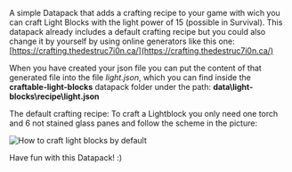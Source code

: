 A simple Datapack that adds a crafting recipe to your game with wich you can craft Light Blocks with the light power of 15 (possible in Survival). This datapack already includes a default crafting recipe but you could also change it by yourself by using online generators like this one: [https://crafting.thedestruc7i0n.ca/](https://crafting.thedestruc7i0n.ca/)

When you have created your json file you can put the content of that generated file into the file _light.json_, which you can find inside the **craftable-light-blocks** datapack folder under the path: **data\light-blocks\recipe\light.json**

The default crafting recipe: To craft a Lightblock you only need one torch and 6 not stained glass panes and follow the scheme in the picture:

![How to craft light blocks by default](https://cdn.modrinth.com/data/cached_images/c88f512eebb5a57c81bf3ee021797e7f46b328aa.png)

Have fun with this Datapack! :)
